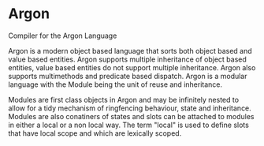 # Argon
Compiler for the Argon Language

Argon is a modern object based language that sorts both object based and value based entities. Argon supports multiple inheritance of object based entities, value based entities do not support multiple inheritance. Argon also supports multimethods and predicate based dispatch. Argon is a modular language with the Module being the unit of reuse and inheritance.

Modules are first class objects in Argon and may be infinitely nested to allow for a tidy mechanism of ringfencing behaviour, state and inheritance. Modules are also conatiners of states and slots can be attached to modules in either a local or a non local way. The term "local" is used to define slots that have local scope and which are lexically scoped.
